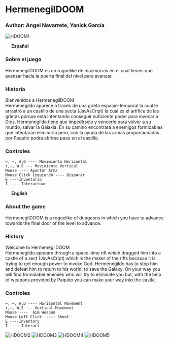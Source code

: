 # HermenegilDOOM
### Author: Angel Navarrete, Yanick García
![HDOOM1](https://github.com/AngelNavarreteSanchez/NavarreteAngelGarciaYanick_M17UF2R1/assets/132052054/7ebeaccf-9e26-424e-93eb-0234da8baeae)


<img width="15" height="10" src="https://www.astroninternacional.es/18829-large_default/bandera-espana-con-escudo-constitucional-exterior.jpg"> **Español**  
### Sobre el juego
HermenegilDOOM es un roguelike de mazmorras en el cual tienes que avanzar hacia la puerta final del nivel para avanzar.

### Historia
Bienvenidos a HermenegilDOOM  
Hermenegildo aparece a través de una grieta espacio-temporal la cual le arrastró a un castillo de una secta (JavAsCript) la cual es el artífice de las grietas porque está intentando conseguir  suficiente poder para invocar a Dios. Hermenegildo tiene que impedírselo y vencerle para volver a su mundo, salvar la Galaxia.
En su camino encontrará a enemigos formidables que intentarán eliminarlo pero, con la ayuda de las armas proporcionadas por Paquito podrá abrirse paso en el castillo.

### Controles
    ←, →, A,D ---- Movimiento Horizontal
    ↑,↓, W,S --- Movimiento Vertical
    Mouse ---- Apuntar Arma
    Mouse Click Izquierdo ---- Disparar
    E ----Inventario
    I ---- Interactuar

<img width="15" height="10" src="https://i.pinimg.com/736x/4c/a5/e1/4ca5e18c26eecb9899187b0093a8c0cc.jpg"> **English**  
### About the game 
HermenegilDOOM is a roguelike of dungeons in which you have to advance towards the final door of the level to advance.

### History  
Welcome to HermenegilDOOM   
Hermenegildo appears through a space-time rift which dragged him into a castle of a sect (JavAsCript) which is the maker of the rifts because it is trying to get enough power to invoke God. Hermenegildo has to stop him and defeat him to return to his world, to save the Galaxy. On your way you will find formidable enemies who will try to eliminate you but, with the help of weapons provided by Paquito you can make your way into the castle.

### Controles
    ←, →, A,D ---- Horizontal Movement
    ↑,↓, W,S --- Vertical Movement
    Mouse ----  Aim Weapon
    Mouse Left Click  ---- Shoot
    E ----Inventory
    I ---- Interact

![HDOOM2](https://github.com/AngelNavarreteSanchez/NavarreteAngelGarciaYanick_M17UF2R1/assets/132052054/da711665-df49-4aac-b4f3-48a5faf8b1c3)
![HDOOM3](https://github.com/AngelNavarreteSanchez/NavarreteAngelGarciaYanick_M17UF2R1/assets/132052054/eebc534e-378b-4b56-8c05-ce8206fbc1fa)
![HDOOM4](https://github.com/AngelNavarreteSanchez/NavarreteAngelGarciaYanick_M17UF2R1/assets/132052054/6f566469-4e4b-4d81-aa61-8ba39292a47b)
![HDOOM5](https://github.com/AngelNavarreteSanchez/NavarreteAngelGarciaYanick_M17UF2R1/assets/132052054/429bccba-3699-4afe-89ea-973912ce80cf)

